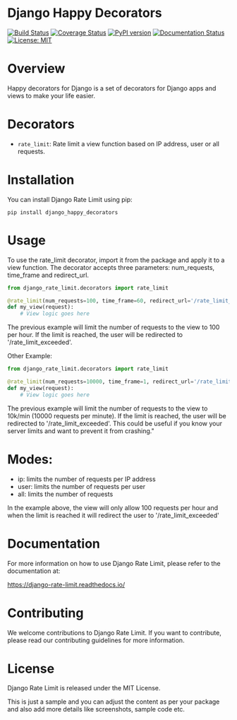 # Django Happy Decorators

[![Build Status](https://travis-ci.org/rodrigobdz/django-happy-decorators.svg?branch=master)](https://travis-ci.org/rodrigobdz/django-happy-decorators)
[![Coverage Status](https://coveralls.io/repos/github/rodrigobdz/django-happy-decorators/badge.svg?branch=master)](https://coveralls.io/github/rodrigobdz/django-happy-decorators?branch=master)
[![PyPI version](https://badge.fury.io/py/django-happy-decorators.svg)](https://badge.fury.io/py/django-happy-decorators)
[![Documentation Status](https://readthedocs.org/projects/django-happy-decorators/badge/?version=latest)](https://django-happy-decorators.readthedocs.io/en/latest/?badge=latest)
[![License: MIT](https://img.shields.io/badge/License-MIT-yellow.svg)](https://opensource.org/licenses/MIT)


# Overview

Happy decorators for Django is a set of decorators for Django apps and views to make your life easier.

# Decorators

- `rate_limit`: Rate limit a view function based on IP address, user or all requests.

# Installation

You can install Django Rate Limit using pip:

`pip install django_happy_decorators`


# Usage

To use the rate_limit decorator, import it from the package and apply it to a view function. The decorator accepts three parameters: num_requests, time_frame and redirect_url.

```python
from django_rate_limit.decorators import rate_limit

@rate_limit(num_requests=100, time_frame=60, redirect_url='/rate_limit_exceeded', mode='ip')
def my_view(request):
    # View logic goes here

```

The previous example will limit the number of requests to the view to 100 per hour. If the limit is reached, the user will be redirected to '/rate_limit_exceeded'.

Other Example: 

```python
from django_rate_limit.decorators import rate_limit

@rate_limit(num_requests=10000, time_frame=1, redirect_url='/rate_limit_exceeded', mode='all')
def my_view(request):
    # View logic goes here

```

The previous example will limit the number of requests to the view to 10k/min (10000 requests per minute). If the limit is reached, the user will be redirected to '/rate_limit_exceeded'. This could be useful if you know your server limits and want to prevent it from crashing."



# Modes:

- ip: limits the number of requests per IP address
- user: limits the number of requests per user
- all: limits the number of requests

In the example above, the view will only allow 100 requests per hour and when the limit is reached it will redirect the user to '/rate_limit_exceeded'


# Documentation

For more information on how to use Django Rate Limit, please refer to the documentation at:

https://django-rate-limit.readthedocs.io/


# Contributing

We welcome contributions to Django Rate Limit. If you want to contribute, please read our contributing guidelines for more information.

# License

Django Rate Limit is released under the MIT License.

This is just a sample and you can adjust the content as per your package and also add more details like screenshots, sample code etc.

